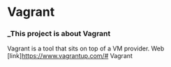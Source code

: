 # Vagrant

### _This project is about Vagrant

Vagrant is a tool that sits on top of a VM provider.
Web  [link]https://www.vagrantup.com/# Vagrant

